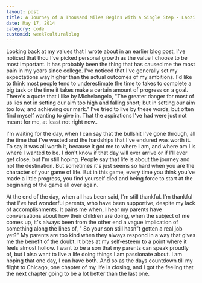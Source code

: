 ```yaml
---
layout: post
title: A Journey of a Thousand Miles Begins with a Single Step - Laozi
date: May 17, 2014
category: code
customid: week7culturalblog
---
```

Looking back at my values that I wrote about in an earlier blog post, I've noticed that thou I've picked personal growth as the value I choose to be most important. It has probably been the thing that has caused me the most pain in my years since college. I've noticed that I've generally set my expectations way higher than the actual outcomes of my ambitions. I'd like to think most people tend to underestimate the time to takes to complete a big task or the time it takes make a certain amount of progress on a goal. There's a quote that I like by Michelangelo, "The greater danger for most of us lies not in setting our aim too high and falling short; but in setting our aim too low, and achieving our mark." I've tried to live by these words, but often find myself wanting to give in. That the aspirations I've had were just not meant for me, at least not right now..	

I'm waiting for the day, when I can say that the bullshit I've gone through, all the time that I've wasted and the hardships that I've endured was worth it. To say it was all worth it, because it got me to where I am, and where am I is where I wanted to be. I don't know if that day will ever arrive or if I'll ever get close, but I'm still hoping. People say that life is about the journey and not the destination. But sometimes it's just seems so hard when you are the character of your game of life. But in this game, every time you think you've made a little progress, you find yourself died and being force to start at the beginning of the game all over again. 

At the end of the day, when all has been said, I'm still thankful. I'm thankful that I've had wonderful parents, who have been supportive, despite my lack of accomplishments. It pains me when, I hear my parents have conversations about how their children are doing, when the subject of me comes up, it's always been from the other end a vague implication of something along the lines of, " So your son still hasn"t gotten a real job yet?" My parents are too kind when they always respond in a way that gives me the benefit of the doubt. It bites at my self-esteem to a point where it feels almost hollow. I want to be a son that my parents can speak proudly of, but I also want to live a life doing things I am passionate about. I am hoping that one day, I can have both. And so as the days countdown till my flight to Chicago, one chapter of my life is closing, and I got the feeling that the next chapter going to be a lot better than the last one. 